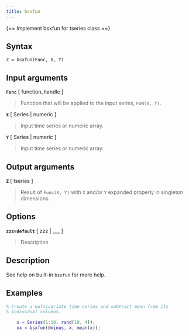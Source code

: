 ```yaml
---
title: bsxfun
---
```


{== Implement bsxfun for tseries class ==}


## Syntax 

    Z = bsxfun(Func, X, Y)


## Input arguments 

__`Func`__ [ function_handle ]
> 
> Function that will be applied to the input
> series, `FUN(X, Y)`.
> 

__`X`__ [ Series | numeric ]
> 
> Input time series or numeric array.
> 

__`Y`__ [ Series | numeric ]
> 
> Input time series or numeric array.
> 

## Output arguments 

__`Z`__ [ tseries ]
> 
> Result of `Func(X, Y)` with `X` and/or `Y` expanded
> properly in singleton dimensions.
> 

## Options 

__`zzz=default`__ [ zzz | ___ ]
> 
> Description
> 


## Description 

See help on built-in `bsxfun` for more help.

## Examples

```matlab
% Create a multivariate time series and subtract mean from its
% individual columns.

    x = Series(1:10, rand(10, 4));
    xx = bsxfun(@minus, x, mean(x));
```

